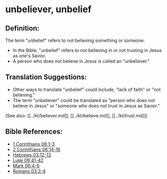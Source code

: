 # unbeliever, unbelief #

## Definition: ##

The term "unbelief" refers to not believing something or someone.

* In the Bible, "unbelief" refers to not believing in or not trusting in Jesus as one's Savior.
* A person who does not believe in Jesus is called an "unbeliever."

## Translation Suggestions: ##

* Other ways to translate "unbelief" could include, "lack of faith" or "not believing."
* The term "unbeliever" could be translated as "person who does not believe in Jesus" or "someone who does not trust in Jesus as Savior."

(See also: [[../kt/believer.md]], [[../kt/believe.md]], [[../kt/trust.md]])

## Bible References: ##

* [1 Corinthians 06:1-3](en/tn/1co/help/06/01)
* [2 Corinthians 06:14-16](en/tn/2co/help/06/14)
* [Hebrews 03:12-13](en/tn/heb/help/03/12)
* [Luke 09:41-42](en/tn/luk/help/09/41)
* [Mark 06:4-6](en/tn/mrk/help/06/04)
* [Romans 03:3-4](en/tn/rom/help/03/03)